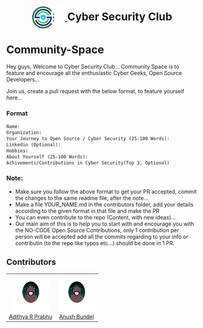 <h1 align="center">
    <a href="https://github.com/CSYClubIIITK/ClubVault">
        <img src="https://github.com/CSYClubIIITK/ClubVault/blob/main/Logo.png" valign="middle" height="58" alt="CSY logo" />
    </a>
    <span valign="middle">
        Cyber Security Club
    </span>
</h1>

# Community-Space

Hey guys, Welcome to Cyber Security Club...
Community Space is to feature and encourage all the enthusiastic Cyber Geeks, Open Source Developers...

Join us, create a pull request with the below format, to feature yourself here...

### Format
```
Name:
Organization:
Your Journey to Open Source / Cyber Security (25-100 Words):
Linkedin (Optional):
Hobbies:
About Yourself (25-100 Words):
Achivements/Contributions in Cyber Security(Top 3, Optional)
```

### Note:
- Make sure you follow the above format to get your PR accepted, commit the changes to the same readme file, after the note...
- Make a file YOUR_NAME.md in the contributors folder, add your details according to the given format in that file and make the PR
- You can even contribute to the repo (Content, with new ideas)...
- Our main aim of this is to help you to start with and encourage you with the NO-CODE Open Source Contributions, only 1 contribution per person will be accepted add all the commits regarding to your info or contributin (to the repo like typos etc...) should be done in 1 PR.


## Contributors

<div style="margin: auto;">
<table style="border: none; border-collapse: collapse;">
  <tr>
    <td style="text-align: center;">
      <img src="./avatar.png" alt="Adithya R Prabhu" style="width: 100px; height: 100px;">
      <br>
      <a href = "./contributors/adithya.md">Adithya R Prabhu</a>
    </td>
    <td style="text-align: center;">
      <img src="./avatar.png" alt="Anush Bundel" style="width: 100px; height: 100px;">
      <br>
      <a href = "./contributors/Anush.md">Anush Bundel</a>
    </td>
  </tr>
</table>
</div>


